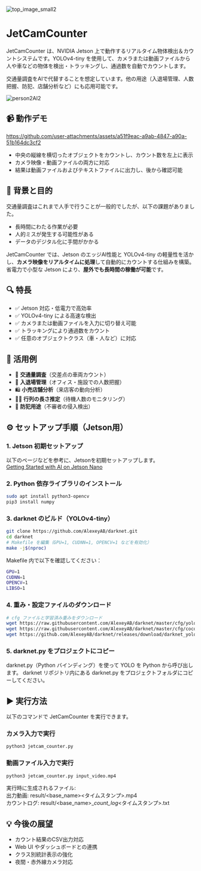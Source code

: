 ![top_image_small2](https://github.com/user-attachments/assets/ef3a3e48-1136-4012-99f2-6cd36a69b199)

# JetCamCounter

JetCamCounter は、NVIDIA Jetson 上で動作するリアルタイム物体検出＆カウントシステムです。YOLOv4-tiny を使用して、カメラまたは動画ファイルから人や車などの物体を検出・トラッキングし、通過数を自動でカウントします。

交通量調査をAIで代替することを想定しています。他の用途（入退場管理、人数把握、防犯、店舗分析など）にも応用可能です。

![person2AI2](https://github.com/user-attachments/assets/d2ac3db8-9a73-4508-bd0b-80800ccd0235)


## 📹 動作デモ

https://github.com/user-attachments/assets/a51f9eac-a9ab-4847-a90a-51b164dc3cf2

- 中央の縦線を横切ったオブジェクトをカウントし、カウント数を左上に表示
- カメラ映像・動画ファイルの両方に対応
- 結果は動画ファイルおよびテキストファイルに出力し、後から確認可能


## 🚀 背景と目的

交通量調査はこれまで人手で行うことが一般的でしたが、以下の課題がありました。

- 長時間にわたる作業が必要
- 人的ミスが発生する可能性がある
- データのデジタル化に手間がかかる

JetCamCounter では、Jetson のエッジAI性能と YOLOv4-tiny の軽量性を活かし、**カメラ映像をリアルタイムに処理**して自動的にカウントする仕組みを構築。省電力で小型な Jetson により、**屋外でも長時間の稼働が可能**です。


## 🔍 特長

- ✅ Jetson 対応・低電力で高効率
- ✅ YOLOv4-tiny による高速な検出
- ✅ カメラまたは動画ファイルを入力に切り替え可能
- ✅ トラッキングにより通過数をカウント
- ✅ 任意のオブジェクトクラス（車・人など）に対応


## 🧠 活用例

- 🚗 **交通量調査**（交差点の車両カウント）
- 🏢 **入退場管理**（オフィス・施設での人数把握）
- 🛍 **小売店舗分析**（来店客の動向分析）
- 🧍‍♂️ **行列の長さ推定**（待機人数のモニタリング）
- 🔐 **防犯用途**（不審者の侵入検出）


## ⚙️ セットアップ手順（Jetson用）

### 1. Jetson 初期セットアップ

以下のページなどを参考に、Jetsonを初期セットアップします。  
[Getting Started with AI on Jetson Nano](https://learn.nvidia.com/courses/course-detail?course_id=course-v1:DLI+S-RX-02+V2)


### 2. Python 依存ライブラリのインストール
```bash
sudo apt install python3-opencv
pip3 install numpy
```

### 3. darknet のビルド（YOLOv4-tiny）
```bash
git clone https://github.com/AlexeyAB/darknet.git
cd darknet
# Makefile を編集（GPU=1, CUDNN=1, OPENCV=1 などを有効化）
make -j$(nproc)
```

Makefile 内で以下を確認してください：
```bash
GPU=1
CUDNN=1
OPENCV=1
LIBSO=1
```

### 4. 重み・設定ファイルのダウンロード
```bash
# cfg ファイルと学習済み重みをダウンロード
wget https://raw.githubusercontent.com/AlexeyAB/darknet/master/cfg/yolov4-tiny.cfg -P cfg/
wget https://raw.githubusercontent.com/AlexeyAB/darknet/master/cfg/coco.data -P cfg/
wget https://github.com/AlexeyAB/darknet/releases/download/darknet_yolo_v4_pre/yolov4-tiny.weights
```

### 5. darknet.py をプロジェクトにコピー
darknet.py（Python バインディング）を使って YOLO を Python から呼び出します。
darknet リポジトリ内にある darknet.py をプロジェクトフォルダにコピーしてください。


## ▶️ 実行方法
以下のコマンドで JetCamCounter を実行できます。

### カメラ入力で実行
```bash
python3 jetcam_counter.py
```

### 動画ファイル入力で実行
```bash
python3 jetcam_counter.py input_video.mp4
```

実行時に生成されるファイル:  
出力動画: result/<base_name>_<mode>_<タイムスタンプ>.mp4  
カウントログ: result/<base_name>_<mode>_count_log_<タイムスタンプ>.txt


## 💡 今後の展望
- カウント結果のCSV出力対応
- Web UI やダッシュボードとの連携
- クラス別統計表示の強化
- 夜間・赤外線カメラ対応
